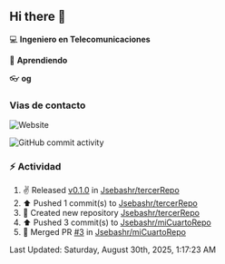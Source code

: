 ## Hi there 👋

:computer: **Ingeniero en Telecomunicaciones**

:pencil: **Aprendiendo**

:eyeglasses: **og**

### Vias de contacto
![Website](https://img.shields.io/website?url=www.linkedin.com%2Fin%2Fjoan-sebastian-hernandez-romero-541551235)

![GitHub commit activity](https://img.shields.io/github/commit-activity/m/Jsebashr/Jsebashr)

### :zap: Actividad
<!--RECENT_ACTIVITY:start-->
1. ✌️ Released [v0.1.0](https://github.com/Jsebashr/tercerRepo/releases/tag/v0.1.0) in [Jsebashr/tercerRepo](https://github.com/Jsebashr/tercerRepo)<br>
2. ⬆️ Pushed 1 commit(s) to [Jsebashr/tercerRepo](https://github.com/Jsebashr/tercerRepo)<br>
3. 📔 Created new repository [Jsebashr/tercerRepo](https://github.com/Jsebashr/tercerRepo)<br>
4. ⬆️ Pushed 3 commit(s) to [Jsebashr/miCuartoRepo](https://github.com/Jsebashr/miCuartoRepo)<br>
5. 🎉 Merged PR [#3](https://github.com/Jsebashr/miCuartoRepo/pull/3) in [Jsebashr/miCuartoRepo](https://github.com/Jsebashr/miCuartoRepo)<br>
<!--RECENT_ACTIVITY:end-->
<!--RECENT_ACTIVITY:last_update-->
Last Updated: Saturday, August 30th, 2025, 1:17:23 AM
<!--RECENT_ACTIVITY:last_update_end-->
